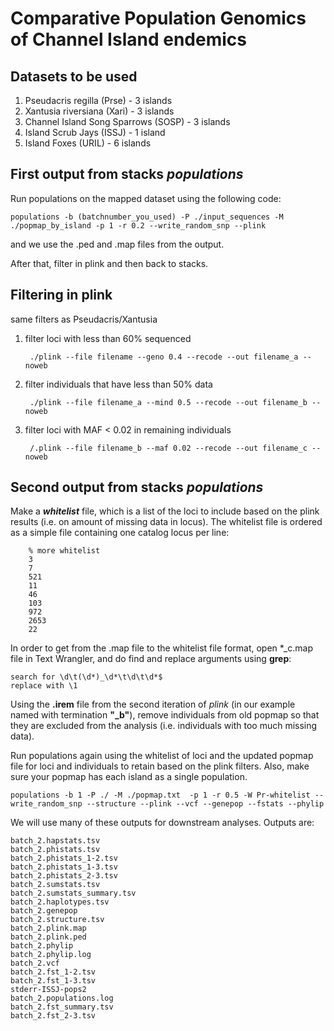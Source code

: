 
Comparative Population Genomics of Channel Island endemics
======

Datasets to be used
---

1. Pseudacris regilla (Prse) - 3 islands
2. Xantusia riversiana (Xari) - 3 islands
3. Channel Island Song Sparrows (SOSP) - 3 islands
4. Island Scrub Jays (ISSJ) - 1 island
5. Island Foxes (URIL) - 6 islands


First output from stacks *populations*
-------
Run populations on the mapped dataset using the following code: 

	populations -b (batchnumber_you_used) -P ./input_sequences -M ./popmap_by_island -p 1 -r 0.2 --write_random_snp --plink 

and we use the .ped and .map files from the output.


After that, filter in plink and then back to stacks.


Filtering in plink
----

same filters as Pseudacris/Xantusia

1. filter loci with less than 60% sequenced

		./plink --file filename --geno 0.4 --recode --out filename_a --noweb


2. filter individuals that have less than 50% data

		./plink --file filename_a --mind 0.5 --recode --out filename_b --noweb


3. filter loci with MAF < 0.02 in remaining individuals

		/.plink --file filename_b --maf 0.02 --recode --out filename_c --noweb

Second output from stacks *populations*
----

Make a ***whitelist*** file, which is a list of the loci to include based on the plink results (i.e. on amount of missing data in locus). The whitelist file is ordered as a simple file containing one catalog locus per line: 

		% more whitelist
		3
		7
		521
		11
		46
		103
		972
		2653
		22
In order to get from the .map file to the whitelist file format, open *_c.map file in Text Wrangler, and do find and replace arguments using **grep**:

	search for \d\t(\d*)_\d*\t\d\t\d*$
	replace with \1



Using the **.irem** file from the second iteration of *plink* (in our example named with termination **"_b"**), remove individuals from old popmap so that they are excluded from the analysis (i.e. individuals with too much missing data). 


Run populations again using the whitelist of loci and the updated popmap file for loci and individuals to retain based on the plink filters. Also, make sure your popmap has each island as a single population.

	populations -b 1 -P ./ -M ./popmap.txt  -p 1 -r 0.5 -W Pr-whitelist --write_random_snp --structure --plink --vcf --genepop --fstats --phylip
	

We will use many of these outputs for downstream analyses. Outputs are: 

	batch_2.hapstats.tsv
	batch_2.phistats.tsv
	batch_2.phistats_1-2.tsv
	batch_2.phistats_1-3.tsv
	batch_2.phistats_2-3.tsv
	batch_2.sumstats.tsv
	batch_2.sumstats_summary.tsv
	batch_2.haplotypes.tsv
	batch_2.genepop
	batch_2.structure.tsv
	batch_2.plink.map
	batch_2.plink.ped
	batch_2.phylip
	batch_2.phylip.log
	batch_2.vcf
	batch_2.fst_1-2.tsv
	batch_2.fst_1-3.tsv
	stderr-ISSJ-pops2
	batch_2.populations.log
	batch_2.fst_summary.tsv
	batch_2.fst_2-3.tsv

